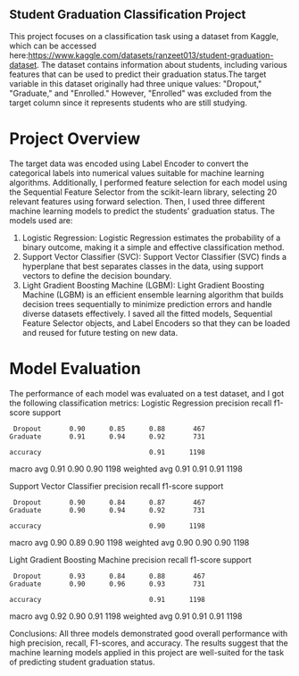 ## Student Graduation Classification Project

This project focuses on a classification task using a dataset from Kaggle, which can be accessed here:https://www.kaggle.com/datasets/ranzeet013/student-graduation-dataset. 
The dataset contains information about students, including various features that can be used to predict their graduation status.The target variable in this dataset originally had three unique values: "Dropout," "Graduate," and "Enrolled." However, "Enrolled" was excluded from the target column since it represents students who are still studying.


# Project Overview
The target data was encoded using Label Encoder to convert the categorical labels into numerical values suitable for machine learning algorithms. Additionally, I performed feature selection for each model using the Sequential Feature Selector from the scikit-learn library, selecting 20 relevant features using forward selection.
Then, I used three different machine learning models to predict the students' graduation status. The models used are:
1. Logistic Regression:
    Logistic Regression estimates the probability of a binary outcome, making it a simple and effective classification method.
2. Support Vector Classifier (SVC):
   Support Vector Classifier (SVC) finds a hyperplane that best separates classes in the data, using support vectors to define the decision boundary.
3. Light Gradient Boosting Machine (LGBM):
        Light Gradient Boosting Machine (LGBM) is an efficient ensemble learning algorithm that builds decision trees sequentially to minimize prediction errors and handle diverse datasets effectively.
I saved all the fitted models, Sequential Feature Selector objects, and Label Encoders so that they can be loaded and reused for future testing on new data.

# Model Evaluation

The performance of each model was evaluated on a test dataset, and I got the following classification metrics:
Logistic Regression
              precision    recall  f1-score   support

     Dropout       0.90      0.85      0.88       467
    Graduate       0.91      0.94      0.92       731

    accuracy                           0.91      1198
   macro avg       0.91      0.90      0.90      1198
weighted avg       0.91      0.91      0.91      1198

Support Vector Classifier 
              precision    recall  f1-score   support

     Dropout       0.90      0.84      0.87       467
    Graduate       0.90      0.94      0.92       731

    accuracy                           0.90      1198
   macro avg       0.90      0.89      0.90      1198
weighted avg       0.90      0.90      0.90      1198

Light Gradient Boosting Machine
              precision    recall  f1-score   support

     Dropout       0.93      0.84      0.88       467
    Graduate       0.90      0.96      0.93       731

    accuracy                           0.91      1198
   macro avg       0.92      0.90      0.91      1198
weighted avg       0.91      0.91      0.91      1198

Conclusions:
All three models demonstrated good overall performance with high precision, recall, F1-scores, and accuracy. The results suggest that the machine learning models applied in this project are well-suited for the task of predicting student graduation status.

